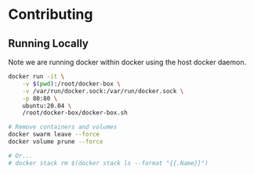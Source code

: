 # Contributing

## Running Locally

Note we are running docker within docker using the host docker daemon.

```bash
docker run -it \
    -v $(pwd):/root/docker-box \
    -v /var/run/docker.sock:/var/run/docker.sock \
    -p 80:80 \
    ubuntu:20.04 \
    /root/docker-box/docker-box.sh

# Remove containers and volumes
docker swarm leave --force
docker volume prune --force

# Or...
# docker stack rm $(docker stack ls --format "{{.Name}}")
```
